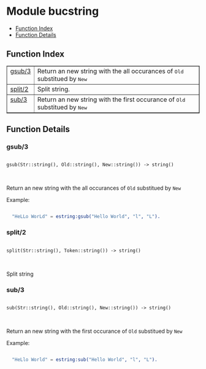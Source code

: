 

# Module bucstring #
* [Function Index](#index)
* [Function Details](#functions)

<a name="index"></a>

## Function Index ##


<table width="100%" border="1" cellspacing="0" cellpadding="2" summary="function index"><tr><td valign="top"><a href="#gsub-3">gsub/3</a></td><td>
Return an new string with the all occurances of <tt>Old</tt> substitued by <tt>New</tt></td></tr><tr><td valign="top"><a href="#split-2">split/2</a></td><td>
Split string.</td></tr><tr><td valign="top"><a href="#sub-3">sub/3</a></td><td>
Return an new string with the first occurance of <tt>Old</tt> substitued by <tt>New</tt></td></tr></table>


<a name="functions"></a>

## Function Details ##

<a name="gsub-3"></a>

### gsub/3 ###

<pre><code>
gsub(Str::string(), Old::string(), New::string()) -&gt; string()
</code></pre>
<br />

Return an new string with the all occurances of `Old` substitued by `New`

Example:

```erlang

  "HeLLo WorLd" = estring:gsub("Hello World", "l", "L").
```

<a name="split-2"></a>

### split/2 ###

<pre><code>
split(Str::string(), Token::string()) -&gt; string()
</code></pre>
<br />

Split string

<a name="sub-3"></a>

### sub/3 ###

<pre><code>
sub(Str::string(), Old::string(), New::string()) -&gt; string()
</code></pre>
<br />

Return an new string with the first occurance of `Old` substitued by `New`

Example:

```erlang

  "HeLlo World" = estring:sub("Hello World", "l", "L").
```

